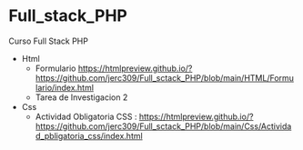 # Full_stack_PHP
Curso Full Stack PHP

- Html
    - Formulario
        https://htmlpreview.github.io/?https://github.com/jerc309/Full_sctack_PHP/blob/main/HTML/Formulario/index.html
    - Tarea de Investigacion 2
- Css
    - Actividad Obligatoria CSS :
        https://htmlpreview.github.io/?https://github.com/jerc309/Full_sctack_PHP/blob/main/Css/Actividad_pbligatoria_css/index.html